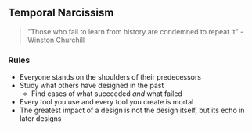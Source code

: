 
## Temporal Narcissism

> "Those who fail to learn from history are condemned to repeat it" - Winston Churchill

### Rules

* Everyone stands on the shoulders of their predecessors
* Study what others have designed in the past
  * Find cases of what succeeded *and* what failed
* Every tool you use and every tool you create is mortal
* The greatest impact of a design is not the design itself, but its echo in later designs

